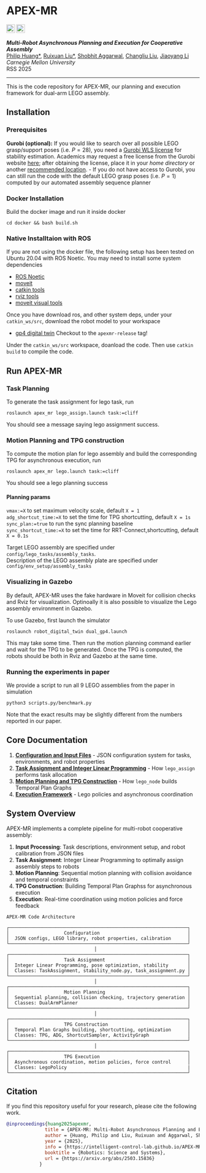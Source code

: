 # APEX-MR

<div>
<a href="https://intelligent-control-lab.github.io/APEX-MR/"><img src="https://img.shields.io/badge/Project_Page-Website-green?logo=googlechrome&logoColor=white" alt="Project Page" height=22px></a>
<a href="https://arxiv.org/abs/2503.15836" target="_blank"><img src=https://img.shields.io/badge/ArXiv-Paper-b5212f.svg?logo=arxiv alt="ArXiv" height=22px></a>
</div>


***Multi-Robot Asynchronous Planning and Execution for Cooperative Assembly***<br>
[Philip Huang*](https://philip-huang.github.io/),
[Ruixuan Liu*](https://waynekyrie.github.io/),
[Shobhit Aggarwal](https://engineering.cmu.edu/mfi/directory/bios/aggarwal-shobhit.html),
[Changliu Liu](http://icontrol.ri.cmu.edu/people/changliu.html),
[Jiaoyang Li](https://jiaoyangli.me/)<br>
*Carnegie Mellon University*<br>
RSS 2025

---
This is the code repository  for APEX-MR, our planning and execution framework for dual-arm LEGO assembly.

## Installation

### Prerequisites
**Gurobi (optional):** 
  If you would like to search over all possible LEGO grasp/support poses (i.e. $P = 28$), you need 
  a [Gurobi WLS license](https://support.gurobi.com/hc/en-us/articles/13232844297489-How-do-I-set-up-a-Web-License-Service-WLS-license) for stability estimation. Academics may request a free license from the
  Gurobi website [here](https://www.gurobi.com/features/academic-wls-license/); after obtaining the license,
  place it in your *home directory* or
  another [recommended location](https://support.gurobi.com/hc/en-us/articles/360013417211-Where-do-I-place-the-Gurobi-license-file-gurobi-lic).
    - If you do not have access to Gurobi, you can still run the code with the default LEGO grasp poses (i.e. $P = 1$) computed by our automated assembly sequence planner

### Docker Installation
Build the docker image and run it inside docker
```
cd docker && bash build.sh
```

### Native Installtaion with ROS
If you are not using the docker file, the following setup has been tested on Ubuntu 20.04 with ROS Noetic. You may need to install some system dependencies
- [ROS Noetic](http://wiki.ros.org/noetic/Installation/Ubuntu)
- [moveit](https://moveit.ai/install/)
- [catkin tools](https://catkin-tools.readthedocs.io/en/latest/)
- [rviz tools](http://wiki.ros.org/rviz_visual_tools)
- [moveit visual tools](http://wiki.ros.org/moveit_visual_tools)

Once you have download ros, and other system deps, under your ```catkin_ws/src```, download the robot model to your workspace
- [gp4 digital twin](https://github.com/intelligent-control-lab/Robot_Digital_Twin/tree/apexmr-release) Checkout to the ``apexmr-release`` tag!

Under the ```catkin_ws/src``` workspace, doanload the code. Then use ```catkin build``` to compile the code.

## Run APEX-MR
### Task Planning
To generate the task assignment for lego task, run
```
roslaunch apex_mr lego_assign.launch task:=cliff
```
You should see a message saying lego assignment success.

### Motion Planning and TPG construction
To compute the motion plan for lego assembly and build the corresponding TPG for asynchronous execution, run
```
roslaunch apex_mr lego.launch task:=cliff
```
You should see a lego planning success
#### Planning params
```vmax:=X``` to set maximum velocity scale, default ```X = 1``` <br>
```adg_shortcut_time:=X``` to set the time for TPG shortcutting, default ```X = 1s``` <br>
```sync_plan:=true``` to run the sync planning baseline <br>
```sync_shortcut_time:=X``` to set the time for RRT-Connect,shortcutting, default ```X = 0.1s``` <br>

Target LEGO assembly are specified under ```config/lego_tasks/assembly_tasks```. <br>
Description of the LEGO assembly plate are specified under ```config/env_setup/assembly_tasks```

### Visualizing in Gazebo
By default, APEX-MR uses the fake hardware in Moveit for collision checks and Rviz for visualization. Optinoally it is also possible to visualize the Lego assembly environment in Gazebo.

To use Gazebo, first launch the simulator
```
roslaunch robot_digital_twin dual_gp4.launch 
```
This may take some time. Then run the motion planning command earlier and wait for the TPG to be generated. Once the TPG is computed, the robots should be both in Rviz and Gazebo at the same time.

### Running the experiments in paper
We provide a script to run all 9 LEGO assemblies from the paper in simulation
```
python3 scripts.py/benchmark.py
```

Note that the exact results may be slightly different from the numbers reported in our paper.


## Core Documentation

1. **[Configuration and Input Files](docs/01-configuration.md)** - JSON configuration system for tasks, environments, and robot properties
2. **[Task Assignment and Integer Linear Programming](docs/02-task-assignment.md)** - How `lego_assign` performs  task allocation
3. **[Motion Planning and TPG Construction](docs/03-motion-planning.md)** - How `lego_node` builds Temporal Plan Graphs
4. **[Execution Framework](docs/04-execution.md)** - Lego policies and asynchronous coordination

## System Overview

APEX-MR implements a complete pipeline for multi-robot cooperative assembly:

1. **Input Processing**: Task descriptions, environment setup, and robot calibration from JSON files
2. **Task Assignment**: Integer Linear Programming to optimally assign assembly steps to robots
3. **Motion Planning**: Sequential motion planning with collision avoidance and temporal constraints
4. **TPG Construction**: Building Temporal Plan Graphss for asynchronous execution
5. **Execution**: Real-time coordination using motion policies and force feedback


```
APEX-MR Code Architecture

┌─────────────────────────────────────────────────────────────────┐
│                    Configuration                                │
│  JSON configs, LEGO library, robot properties, calibration      │
└─────────────────────────────────────────────────────────────────┘
                                │
┌─────────────────────────────────────────────────────────────────┐
│                    Task Assignment                              │
│  Integer Linear Programming, pose optimization, stability       │
│  Classes: TaskAssignment, stability_node.py, task_assignment.py │
└─────────────────────────────────────────────────────────────────┘
                                │
┌─────────────────────────────────────────────────────────────────┐
│                    Motion Planning                              │
│  Sequential planning, collision checking, trajectory generation │
│  Classes: DualArmPlanner                                        │
└─────────────────────────────────────────────────────────────────┘
                                │
┌─────────────────────────────────────────────────────────────────┐
│                    TPG Construction                             │
│  Temporal Plan Graphs building, shortcutting, optimization      │
│  Classes: TPG, ADG, ShortcutSampler, ActivityGraph              │
└─────────────────────────────────────────────────────────────────┘
                                │
┌─────────────────────────────────────────────────────────────────┐
│                    TPG Execution                                │
│  Asynchronous coordination, motion policies, force control      │
│  Classes: LegoPolicy                                            |
└─────────────────────────────────────────────────────────────────┘
```

## Citation

If you find this repository useful for your research, please cite the following work.

```bibtex
@inproceedings{huang2025apexmr,
              title = {APEX-MR: Multi-Robot Asynchronous Planning and Execution for Cooperative Assembly},
              author = {Huang, Philip and Liu, Ruixuan and Aggarwal, Shobhit and Liu, Changliu and Li, Jiaoyang},
              year = {2025},
              info = {https://intelligent-control-lab.github.io/APEX-MR/},
              booktitle = {Robotics: Science and Systems},
              url = {https://arxiv.org/abs/2503.15836}
            }
```
